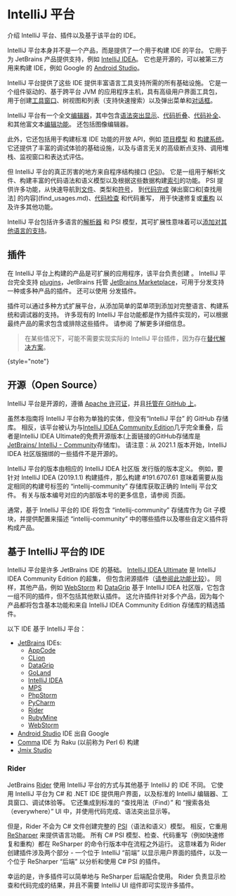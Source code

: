# IntelliJ 平台

<!-- Copyright 2000-2023 JetBrains s.r.o. and contributors. Use of this source code is governed by the Apache 2.0 license. -->

<link-summary>介绍 IntelliJ 平台、插件以及基于该平台的 IDE。</link-summary>

IntelliJ 平台本身并不是一个产品，而是提供了一个用于构建 IDE 的平台。
它用于为 JetBrains 产品提供支持，例如 [IntelliJ IDEA](https://www.jetbrains.com/idea/)。
它也是开源的，可以被第三方用来构建 IDE，例如 Google 的 [Android Studio](https://developer.android.com/studio/index.html)。

IntelliJ 平台提供了这些 IDE 提供丰富语言工具支持所需的所有基础设施。
它是一个组件驱动的、基于跨平台 JVM 的应用程序主机，具有高级用户界面工具包，
用于创建[工具窗口](tool_windows.md)、树视图和列表（支持快速搜索）以及弹出菜单和[对话框](dialog_wrapper.md)。

IntelliJ 平台有一个全文[编辑器](editors.md)，其中包含[语法突出显示](analyzing.md)、[代码折叠](folding_builder.md)、[代码补全](code_completion.md)、和其他富文本[编辑功能](editing.md)。
还包括图像编辑器。

此外，它还包括用于构建标准 IDE 功能的开放 API，例如 [项目模型](project.md) 和 [构建系统](external_system_integration.md)。
它还提供了丰富的调试体验的基础设施，以及与语言无关的高级断点支持、调用堆栈、监视窗口和表达式评估。

但 IntelliJ 平台的真正厉害的地方来自程序结构接口 ([PSI](psi.md))。
它是一组用于解析文件、构建丰富的代码语法和语义模型以及根据这些数据构建[索引](indexing_and_psi_stubs.md)的功能。
PSI 提供许多功能，从快速导航到[文件](psi_files.md)、类型和[符号](symbols.md)，
到[代码完成](code_completion.md) 弹出窗口和[查找用法] 的内容](find_usages.md)、[代码检查](code_inspections.md) 和代码重写，
用于快速修复或[重构](rename_refactoring.md) 以及许多其他功能。

IntelliJ 平台包括许多语言的[解析器](implementing_parser_and_psi.md) 和 PSI 模型，其可扩展性意味着可以[添加对其他语言的支持](custom_language_support.md)。

## 插件

在 IntelliJ 平台上构建的产品是可扩展的应用程序，该平台负责创建 [](plugin_extensions.md)。
IntelliJ 平台完全支持 [plugins](developing_plugins.md)，JetBrains 托管 [JetBrains Marketplace](https://plugins.jetbrains.com)，可用于分发支持一种或多种产品的插件。
还可以使用 [](custom_plugin_repository.md) 分发插件。

插件可以通过多种方式扩展平台，从添加简单的菜单项到添加对完整语言、构建系统和调试器的支持。
许多现有的 IntelliJ 平台功能都是作为插件实现的，可以根据最终产品的需求包含或排除这些插件。
请参阅 [](plugins_quick_start.md) 了解更多详细信息。

> 在某些情况下，可能不需要实现实际的 IntelliJ 平台插件，因为存在[替代解决方案](plugin_alternatives.md)。
>
{style="note"}

## 开源（Open Source）

IntelliJ 平台是开源的，遵循 [Apache 许可证](%gh-ic%/LICENSE.txt)，并且[托管在 GitHub 上](https://github.com/JetBrains/intellij-community)。

虽然本指南将 IntelliJ 平台称为单独的实体，但没有“IntelliJ 平台” 的 GitHub 存储库。
相反，该平台被认为与[IntelliJ IDEA Community Edition](idea.md)几乎完全重叠，后者是IntelliJ IDEA Ultimate的免费开源版本(上面链接的GitHub存储库是[JetBrains/ IntelliJ - Community](https://github.com/JetBrains/intellij-community)存储库)。
请注意：从 2021.1 版本开始，IntelliJ IDEA 社区版捆绑的一些插件不是开源的。

IntelliJ 平台的版本由相应的 IntelliJ IDEA 社区版 发行版的版本定义。
例如，要针对 IntelliJ IDEA (2019.1.1) 构建插件，那么构建 #191.6707.61 意味着需要从指定相同的构建号标签的 “intellij-community” 存储库获取正确的 Intellij 平台文件。
有关与版本编号对应的内部版本号的更多信息，请参阅 [](build_number_ranges.md) 页面。

通常，基于 IntelliJ 平台的 IDE 将包含 “intellij-community” 存储库作为 Git 子模块，并提供配置来描述 “intellij-community” 中的哪些插件以及哪些自定义插件将构成产品。

## 基于 IntelliJ 平台的 IDE

IntelliJ 平台是许多 JetBrains IDE 的基础。
[IntelliJ IDEA Ultimate](idea_ultimate.md) 是 IntelliJ IDEA Community Edition 的超集，
但包含闭源插件（[请参阅此功能比较](https://www.jetbrains.com/idea/features/editions_comparison_matrix.html)）。
同样，其他产品，例如 [WebStorm](webstorm.md) 和 [DataGrip](data_grip.md) 基于 IntelliJ IDEA 社区版，它包含一组不同的插件，但不包括其他默认插件。
这允许插件针对多个产品，因为每个产品都将包含基本功能和来自 IntelliJ IDEA Community Edition 存储库的精选插件。

<include from="snippets.md" element-id="jetbrainsProductOpenSourceLicense"/>

以下 IDE 基于 IntelliJ 平台：

* [JetBrains](https://www.jetbrains.com) IDEs:
    * [AppCode](app_code.md)
    * [CLion](clion.md)
    * [DataGrip](data_grip.md)
    * [GoLand](goland.md)
    * [IntelliJ IDEA](idea.md)
    * [MPS](https://www.jetbrains.com/mps/)
    * [PhpStorm](phpstorm.md)
    * [PyCharm](pycharm.md)
    * [Rider](#rider)
    * [RubyMine](rubymine.md)
    * [WebStorm](webstorm.md)
* [Android Studio](android_studio.md) IDE 出自 Google
* [Comma](https://commaide.com/) IDE 为 Raku (以前称为 Perl 6) 构建
* [Jmix Studio](https://www.jmix.io/tools/)

### Rider

JetBrains [Rider](rider.md) 使用 IntelliJ 平台的方式与其他基于 IntelliJ 的 IDE 不同。
它使用 IntelliJ 平台为 C# 和 .NET IDE 提供用户界面，以及标准的 IntelliJ 编辑器、工具窗口、调试体验等。
它还集成到标准的 “查找用法（Find）” 和 “搜索各处（everywhere）” UI 中，并使用代码完成、语法突出显示等。

但是，Rider 不会为 C# 文件创建完整的 [PSI](psi.md)（语法和语义）模型。
相反，它重用 [ReSharper](https://www.jetbrains.com/resharper/) 来提供语言功能。
所有 C# PSI 模型、检查、代码重写（例如快速修复和重构）都在 ReSharper 的命令行版本中在流程之外运行。
这意味着为 Rider 创建插件涉及两个部分 - 一个位于 IntelliJ “前端” 以显示用户界面的插件，以及一个位于 ReSharper “后端” 以分析和使用 C# PSI 的插件。

幸运的是，许多插件可以简单地与 ReSharper 后端配合使用。
Rider 负责显示检查和代码完成的结果，并且不需要 IntelliJ UI 组件即可实现许多插件。
